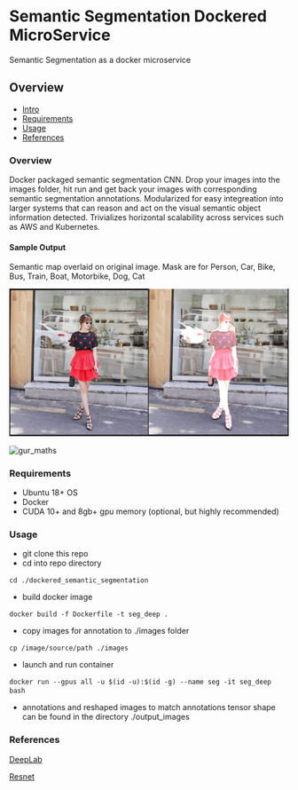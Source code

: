 # Semantic Segmentation Dockered MicroService

Semantic Segmentation as a docker microservice


## Overview
  * [Intro](#intro)
  * [Requirements](#requirements)
  * [Usage](#usage)
  * [References](#references)


### Overview
Docker packaged semantic segmentation CNN. Drop your images into the images folder, hit run and get back your images with corresponding semantic segmentation annotations. Modularized for easy integreation into larger systems that can reason and act on the visual semantic object information detected. Trivializes horizontal scalability across services such as AWS and Kubernetes.


#### Sample Output

Semantic map overlaid on original image. Mask are for Person, Car, Bike, Bus, Train, Boat, Motorbike, Dog, Cat

![sample_output](sample/person_and_car_semantic_segmentationsmall.png)



![gur_maths]()


### Requirements

  * Ubuntu 18+ OS
  * Docker
  * CUDA 10+ and 8gb+ gpu memory (optional, but highly recommended)

### Usage

  * git clone this repo
  * cd into repo directory
  ```
  cd ./dockered_semantic_segmentation
  ```
  * build docker image
  ```
  docker build -f Dockerfile -t seg_deep .
  ```
  * copy images for annotation to ./images folder
  ```
  cp /image/source/path ./images
  ```
  * launch and run container
  ```
  docker run --gpus all -u $(id -u):$(id -g) --name seg -it seg_deep bash
  ```
  * annotations and reshaped images to match annotations tensor shape can be found in the directory ./output_images


### References

[DeepLab]()

[Resnet]()
